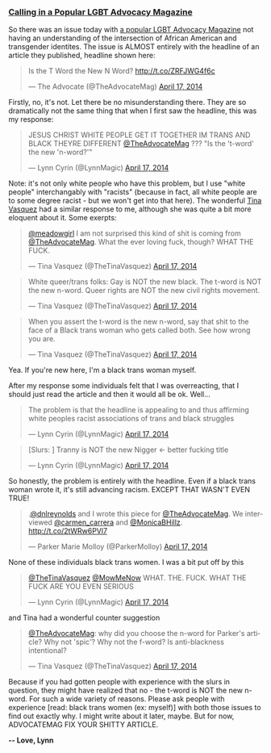 ### [Calling in a Popular LGBT Advocacy Magazine](http://lynncyrin.me/post/thebadvocatemag)

So there was an issue today with [a popular LGBT Advocacy Magazine](http://www.advocate.com/) not having an understanding of the intersection of African American and transgender identites. The issue is ALMOST entirely with the headline of an article they published, headline shown here:

<blockquote class="twitter-tweet" lang="en"><p>Is the T Word the New N Word? <a href="http://t.co/ZRFJWG4f6c">http://t.co/ZRFJWG4f6c</a></p>&mdash; The Advocate (@TheAdvocateMag) <a href="https://twitter.com/TheAdvocateMag/statuses/456759875347816449">April 17, 2014</a></blockquote>
<script async src="//platform.twitter.com/widgets.js" charset="utf-8"></script>

Firstly, no, it's not. Let there be no misunderstanding there. They are so dramatically not the same thing that when I first saw the headline, this was my response:

<blockquote class="twitter-tweet" lang="en"><p>JESUS CHRIST WHITE PEOPLE GET IT TOGETHER&#10;&#10;IM TRANS&#10;&#10;AND BLACK&#10;&#10;THEYRE DIFFERENT&#10;&#10;<a href="https://twitter.com/TheAdvocateMag">@TheAdvocateMag</a> ??? &quot;Is the &#39;t-word&#39; the new &#39;n-word?&#39;&quot;</p>&mdash; Lynn Cyrin (@LynnMagic) <a href="https://twitter.com/LynnMagic/statuses/456797767529013249">April 17, 2014</a></blockquote>
<script async src="//platform.twitter.com/widgets.js" charset="utf-8"></script>

Note: it's not only white people who have this problem, but I use "white people" interchangably with "racists" (because in fact, all white people are to some degree racist - but we won't get into that here). The wonderful [Tina Vasquez](https://twitter.com/TheTinaVasquez) had a similar response to me, although she was quite a bit more eloquent about it. Some exerpts:

<blockquote class="twitter-tweet" lang="en"><p><a href="https://twitter.com/meadowgirl">@meadowgirl</a> I am not surprised this kind of shit is coming from <a href="https://twitter.com/TheAdvocateMag">@TheAdvocateMag</a>. What the ever loving fuck, though? WHAT THE FUCK.</p>&mdash; Tina Vasquez (@TheTinaVasquez) <a href="https://twitter.com/TheTinaVasquez/statuses/456910198691491840">April 17, 2014</a></blockquote>
<script async src="//platform.twitter.com/widgets.js" charset="utf-8"></script>

<blockquote class="twitter-tweet" lang="en"><p>White queer/trans folks: Gay is NOT the new black. The t-word is NOT the new n-word. Queer rights are NOT the new civil rights movement.</p>&mdash; Tina Vasquez (@TheTinaVasquez) <a href="https://twitter.com/TheTinaVasquez/statuses/456911612981805057">April 17, 2014</a></blockquote>
<script async src="//platform.twitter.com/widgets.js" charset="utf-8"></script>

<blockquote class="twitter-tweet" lang="en"><p>When you assert the t-word is the new n-word, say that shit to the face of a Black trans woman who gets called both. See how wrong you are.</p>&mdash; Tina Vasquez (@TheTinaVasquez) <a href="https://twitter.com/TheTinaVasquez/statuses/456912568779415552">April 17, 2014</a></blockquote>
<script async src="//platform.twitter.com/widgets.js" charset="utf-8"></script>

Yea. If you're new here, I'm a black trans woman myself. 

After my response some individuals felt that I was overreacting, that I should just read the article and then it would all be ok. Well...

<blockquote class="twitter-tweet" lang="en"><p>The problem is that the headline is appealing to and thus affirming white peoples racist associations of trans and black struggles</p>&mdash; Lynn Cyrin (@LynnMagic) <a href="https://twitter.com/LynnMagic/statuses/456802098990960640">April 17, 2014</a></blockquote>
<script async src="//platform.twitter.com/widgets.js" charset="utf-8"></script>

<blockquote class="twitter-tweet" lang="en"><p>[Slurs: ]&#10;&#10;Tranny is NOT the new Nigger &lt;- better fucking title</p>&mdash; Lynn Cyrin (@LynnMagic) <a href="https://twitter.com/LynnMagic/statuses/456802328394223616">April 17, 2014</a></blockquote>
<script async src="//platform.twitter.com/widgets.js" charset="utf-8"></script>

So honestly, the problem is entirely with the headline. Even if a black trans woman wrote it, it's still advancing racism. EXCEPT THAT WASN'T EVEN TRUE!

<blockquote class="twitter-tweet" lang="en"><p>.<a href="https://twitter.com/dnlreynolds">@dnlreynolds</a> and I wrote this piece for <a href="https://twitter.com/TheAdvocateMag">@TheAdvocateMag</a>. We interviewed <a href="https://twitter.com/carmen_carrera">@carmen_carrera</a> and <a href="https://twitter.com/MonicaBHillz">@MonicaBHillz</a>. <a href="http://t.co/2tWRw6PVl7">http://t.co/2tWRw6PVl7</a></p>&mdash; Parker Marie Molloy (@ParkerMolloy) <a href="https://twitter.com/ParkerMolloy/statuses/456761372215234560">April 17, 2014</a></blockquote>
<script async src="//platform.twitter.com/widgets.js" charset="utf-8"></script>

None of these individuals black trans women. I was a bit put off by this

<blockquote class="twitter-tweet" lang="en"><p><a href="https://twitter.com/TheTinaVasquez">@TheTinaVasquez</a> <a href="https://twitter.com/MowMeNow">@MowMeNow</a> WHAT. THE. FUCK.&#10;&#10;WHAT THE FUCK&#10;&#10;ARE YOU EVEN SERIOUS</p>&mdash; Lynn Cyrin (@LynnMagic) <a href="https://twitter.com/LynnMagic/statuses/456931438655307776">April 17, 2014</a></blockquote>
<script async src="//platform.twitter.com/widgets.js" charset="utf-8"></script>

and Tina had a wonderful counter suggestion

<blockquote class="twitter-tweet" lang="en"><p><a href="https://twitter.com/TheAdvocateMag">@TheAdvocateMag</a>: why did you choose the n-word for Parker&#39;s article? Why not &#39;spic&#39;? Why not the f-word? Is anti-blackness intentional?</p>&mdash; Tina Vasquez (@TheTinaVasquez) <a href="https://twitter.com/TheTinaVasquez/statuses/456921392051539969">April 17, 2014</a></blockquote>
<script async src="//platform.twitter.com/widgets.js" charset="utf-8"></script>

Because if you had gotten people with experience with the slurs in question, they might have realized that no - the t-word is NOT the new n-word. For such a wide variety of reasons. Please ask people with experience [read: black trans women (ex: myself)] with both those issues to find out exactly why. I might write about it later, maybe. But for now, ADVOCATEMAG FIX YOUR SHITTY ARTICLE.

**-- Love, Lynn**